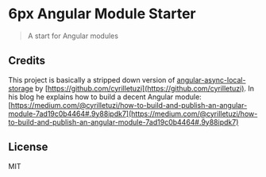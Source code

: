 # 6px Angular Module Starter

> A start for Angular modules

## Credits

This project is basically a stripped down version of
[angular-async-local-storage](https://github.com/cyrilletuzi/angular-async-local-storage)
by [https://github.com/cyrilletuzi](https://github.com/cyrilletuzi). In his blog he explains how to build a decent
Angular module: [https://medium.com/@cyrilletuzi/how-to-build-and-publish-an-angular-module-7ad19c0b4464#.9y88ipdk7](https://medium.com/@cyrilletuzi/how-to-build-and-publish-an-angular-module-7ad19c0b4464#.9y88ipdk7)

## License

MIT
